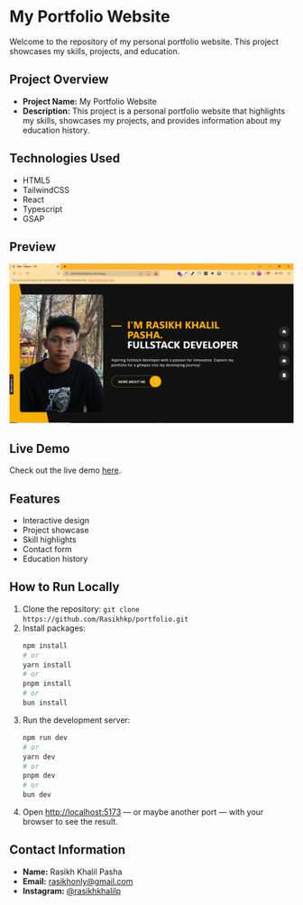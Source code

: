 # My Portfolio Website

Welcome to the repository of my personal portfolio website. This project showcases my skills, projects, and education.

## Project Overview

- **Project Name:** My Portfolio Website
- **Description:** This project is a personal portfolio website that highlights my skills, showcases my projects, and provides information about my education history.

## Technologies Used

- HTML5
- TailwindCSS
- React
- Typescript
- GSAP

## Preview

![Screenshot of My Portfolio Website](/public/img/portoflio%20ss.png)

## Live Demo

Check out the live demo [here](https://rasikhkhalilpasha.vercel.app/).

## Features

- Interactive design
- Project showcase
- Skill highlights
- Contact form
- Education history

## How to Run Locally

1. Clone the repository: `git clone https://github.com/Rasikhkp/portfolio.git`
2. Install packages:
    ```bash
    npm install
    # or
    yarn install
    # or
    pnpm install
    # or
    bun install
    ```
3. Run the development server:
    ```bash
    npm run dev
    # or
    yarn dev
    # or
    pnpm dev
    # or
    bun dev
    ```
4. Open [http://localhost:5173](http://localhost:5173) — or maybe another port — with your browser to see the result.

## Contact Information

- **Name:** Rasikh Khalil Pasha
- **Email:** rasikhonly@gmail.com
- **Instagram:** [@rasikhkhalilp](https://www.instagram.com/rasikhkhalilp/)
